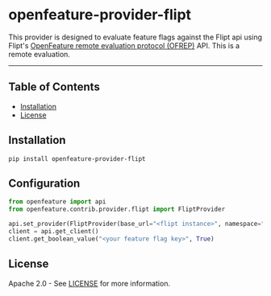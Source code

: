 # openfeature-provider-flipt

This provider is designed to evaluate feature flags against the Flipt api using Flipt's [OpenFeature remote evaluation protocol (OFREP)](https://docs.flipt.io/reference/openfeature/overview) API. This is a remote evaluation.

-----

## Table of Contents

- [Installation](#installation)
- [License](#license)

## Installation

```console
pip install openfeature-provider-flipt
```

## Configuration

```python
from openfeature import api
from openfeature.contrib.provider.flipt import FliptProvider

api.set_provider(FliptProvider(base_url="<flipt instance>", namespace="<your flipt feature flag namespace>"))
client = api.get_client()
client.get_boolean_value("<your feature flag key>", True)
```

## License

Apache 2.0 - See [LICENSE](./LICENSE) for more information.
